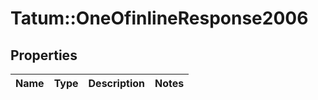 # Tatum::OneOfinlineResponse2006

## Properties
Name | Type | Description | Notes
------------ | ------------- | ------------- | -------------

